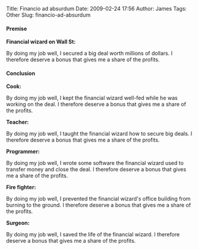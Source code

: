 Title: Financio ad absurdum
Date: 2009-02-24 17:56
Author: James
Tags: Other
Slug: financio-ad-absurdum

#### Premise

**Financial wizard on Wall St:**

By doing my job well, I secured a big deal worth millions of dollars. I
therefore deserve a bonus that gives me a share of the profits.

#### Conclusion

**Cook:**

By doing my job well, I kept the financial wizard well-fed while he was
working on the deal. I therefore deserve a bonus that gives me a share
of the profits.

**Teacher:**

By doing my job well, I taught the financial wizard how to secure big
deals. I therefore deserve a bonus that gives me a share of the profits.

**Programmer:**

By doing my job well, I wrote some software the financial wizard used to
transfer money and close the deal. I therefore deserve a bonus that
gives me a share of the profits.

**Fire fighter:**

By doing my job well, I prevented the financial wizard's office building
from burning to the ground. I therefore deserve a bonus that gives me a
share of the profits.

**Surgeon:**

By doing my job well, I saved the life of the financial wizard. I
therefore deserve a bonus that gives me a share of the profits.
